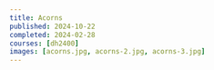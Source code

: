 ```yaml
---
title: Acorns
published: 2024-10-22
completed: 2024-02-28
courses: [dh2400]
images: [acorns.jpg, acorns-2.jpg, acorns-3.jpg]
---
```


